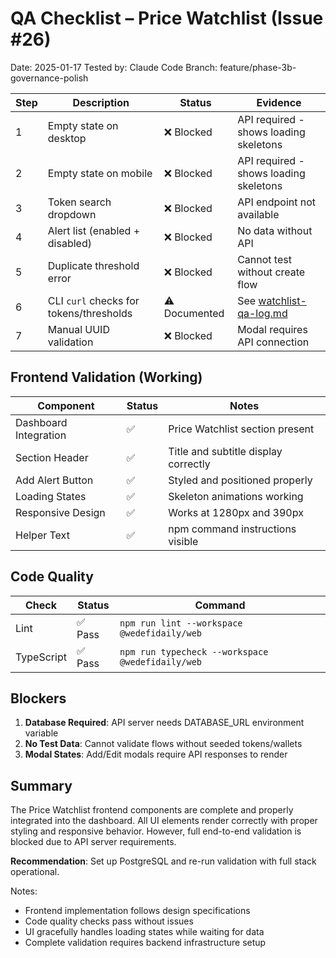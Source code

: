 # QA Checklist – Price Watchlist (Issue #26)

Date: 2025-01-17
Tested by: Claude Code
Branch: feature/phase-3b-governance-polish

| Step | Description | Status | Evidence |
|------|-------------|--------|----------|
| 1 | Empty state on desktop | ❌ Blocked | API required - shows loading skeletons |
| 2 | Empty state on mobile | ❌ Blocked | API required - shows loading skeletons |
| 3 | Token search dropdown | ❌ Blocked | API endpoint not available |
| 4 | Alert list (enabled + disabled) | ❌ Blocked | No data without API |
| 5 | Duplicate threshold error | ❌ Blocked | Cannot test without create flow |
| 6 | CLI `curl` checks for tokens/thresholds | ⚠️ Documented | See [watchlist-qa-log.md](artefacts/watchlist-qa-log.md) |
| 7 | Manual UUID validation | ❌ Blocked | Modal requires API connection |

## Frontend Validation (Working)

| Component | Status | Notes |
|-----------|--------|-------|
| Dashboard Integration | ✅ | Price Watchlist section present |
| Section Header | ✅ | Title and subtitle display correctly |
| Add Alert Button | ✅ | Styled and positioned properly |
| Loading States | ✅ | Skeleton animations working |
| Responsive Design | ✅ | Works at 1280px and 390px |
| Helper Text | ✅ | npm command instructions visible |

## Code Quality

| Check | Status | Command |
|-------|--------|---------|
| Lint | ✅ Pass | `npm run lint --workspace @wedefidaily/web` |
| TypeScript | ✅ Pass | `npm run typecheck --workspace @wedefidaily/web` |

## Blockers

1. **Database Required**: API server needs DATABASE_URL environment variable
2. **No Test Data**: Cannot validate flows without seeded tokens/wallets
3. **Modal States**: Add/Edit modals require API responses to render

## Summary

The Price Watchlist frontend components are complete and properly integrated into the dashboard. All UI elements render correctly with proper styling and responsive behavior. However, full end-to-end validation is blocked due to API server requirements.

**Recommendation**: Set up PostgreSQL and re-run validation with full stack operational.

Notes:
- Frontend implementation follows design specifications
- Code quality checks pass without issues
- UI gracefully handles loading states while waiting for data
- Complete validation requires backend infrastructure setup